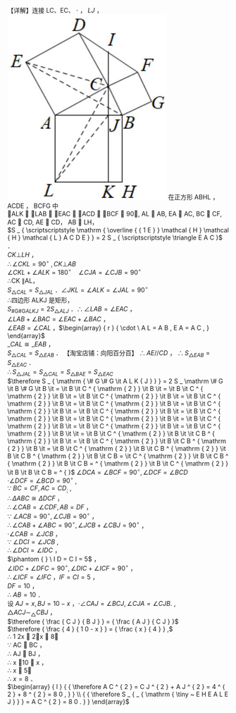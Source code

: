 【详解】连接 LC、EC、 $\cdot$ ， $L J$ ，
![](<../../qs_image_DB/专题1-1_一网打尽全等三角形模型_·十个模型（解析版）/d3403e5dd94f014632ca99d60ad43e395b0dcec316e6416d8716a027c617b398.jpg>)
在正方形 ABHL ， ACDE ， BCFG 中  
ALK  LAB  EAC  ACD  BCF  90, AL  AB, EA  AC, BC  CF, AC  CD, AE  CD， AB  LH，  
$S _ { \scriptscriptstyle \mathrm { \overline { { 1 E } } \mathcal { H } \mathcal { H } \mathcal { L } A C D E } } = 2 S _ { \scriptscriptstyle \triangle E A C }$ ．  
$C K \bot L H$ ，  
$\therefore \angle C K L = 9 0 ^ { \circ } \ , C K \bot A B$   
$\angle C K L + \angle A L K = 1 8 0 ^ { \circ } \quad \angle C J A = \angle C J B = 9 0 ^ { \circ }$   
∴CK ∥AL，  
$S _ { \scriptscriptstyle \triangle C A L } = S _ { \scriptscriptstyle \triangle J A L }$ ．$\angle J K L = \angle A L K = \angle J A L = 9 0 ^ { \circ }$   
∴四边形 ALKJ 是矩形，  
$S _ { \scriptscriptstyle \mathrm { \# G } \scriptscriptstyle \mathrm { \# G } \scriptscriptstyle A L K J } = 2 S _ { \scriptscriptstyle \triangle A L J }$ ．$\therefore \angle L A B = \angle E A C$ ，  
$\angle L A B + \angle B A C = \angle E A C + \angle B A C$ ，  
$\angle E A B = \angle C A L$ ，$\begin{array} { r } { \cdot \ A L = A B , E A = A C , } \end{array}$   
$\_ C A L \cong \_ E A B$ ，  
$S _ { \scriptscriptstyle \triangle C A L } = S _ { \scriptscriptstyle \triangle E A B }$ ．
【淘宝店铺：向阳百分百】 $\therefore A E / / C D$ ，
$\therefore S _ { \scriptscriptstyle \triangle E A B } = S _ { \scriptscriptstyle \triangle E A C }$ ．  
$\therefore S _ { \scriptscriptstyle \triangle J A L } = S _ { \scriptscriptstyle \triangle C A L } = S _ { \scriptscriptstyle \triangle B A E } = S _ { \scriptscriptstyle \triangle E A C }$   
$\therefore S _ { \mathrm { \# G \# G \it A L K { J } } } = 2 S _  \mathrm  \# G \it B \# G \it B \it = \it B \it C ^ { \mathrm { 2 } } \it B \it = \it B \it C ^ { \mathrm { 2 } } \it B \it = \it B \it C ^ { \mathrm { 2 } } \it B \it = \it B \it C ^ { \mathrm { 2 } } \it B \it = \it B \it C ^ { \mathrm { 2 } } \it B \it = \it B \it C ^ { \mathrm { 2 } } \it B \it = \it B \it C ^ { \mathrm { 2 } } \it B \it = \it B \it C ^ { \mathrm { 2 } } \it B \it = \it B \it C ^ { \mathrm { 2 } } \it B \it = \it B \it C ^ { \mathrm { 2 } } \it B \it = \it B \it C ^ { \mathrm { 2 } } \it B \it = \it B \it C ^ { \mathrm { 2 } } \it B \it \it = \it B \it C ^ { \mathrm { 2 } } \it B \it \it C B ^ { \mathrm { 2 } } \it B \it = \it B \it C ^ { \mathrm { 2 } } \it B \it C B ^ { \mathrm { 2 } } \it B \it = \it B \it C ^ { \mathrm { 2 } } \it B \it C B ^ { \mathrm { 2 } } \it B \it C B ^ { \mathrm { 2 } } \it B \it C B = \it C ^ { \mathrm { 2 } } \it B \it C B ^ { \mathrm { 2 } } \it B \it C B = ^ { \mathrm { 2 } } \it B \it C ^ { \mathrm { 2 } } \it B \it B \it C B = ^ { }$ $\angle D C A = \angle B C F = 9 0 ^ { \circ } , \angle D C F = \angle B C D$   
$\cdot \angle D C F = \angle B C D = 9 0 ^ { \circ }$ ,  
∵ $B C = C F , A C = C D _ { ; }$ ,  
$\therefore \Delta A B C \cong \Delta D C F$ ，  
$\therefore \angle C A B = \angle C D F , A B = D F$ ，  
∵ $\angle A C B = 9 0 ^ { \circ } , \angle C J B = 9 0 ^ { \circ }$ ，  
$\therefore \angle C A B + \angle A B C = 9 0 ^ { \circ } , \angle J C B + \angle C B J = 9 0 ^ { \circ }$ ，  
$\cdot \angle C A B = \angle J C B$ ，  
∵ $\angle D C I = \angle J C B$ ,  
$\therefore \angle D C I = \angle I D C$ ，  
$\phantom { } \ I D = C I = 5$ ，  
$\angle I D C + \angle D F C = 9 0 ^ { \circ } , \angle D I C + \angle I C F = 9 0 ^ { \circ }$ ，  
$\therefore \angle I C F = \angle I F C$ ，$I F = C I = 5$ ，  
$D F = 1 0$ ，  
∴ $A B = 1 0$ ．  
设 $A J = x , B J = 1 0 - x$ ，$\cdot \angle C A J = \angle B C J , \angle C J A = \angle C J B .$ ,  
$\triangle A C J \sim _ { \triangle } C B J$ ，  
$\therefore { \frac { C J } { B J } } = { \frac { A J } { C J } }$   
$\therefore { \frac { 4 } { 1 0 - x } } = { \frac { x } { 4 } } ,$   
∴ 1 2x  2，x  8，  
∵ AC  BC ，  
∴ AJ  BJ ，  
∴ x 10  x ，  
∴ x  5，  
∴ $x = 8$ ．  
$\begin{array} { l } { { \therefore A C ^ { 2 } = C J ^ { 2 } + A J ^ { 2 } = 4 ^ { 2 } + 8 ^ { 2 } = 8 0 , } } \\ { { \therefore S _ { _ { \mathrm { \tiny ~ E H E A L E J } } } = A C ^ { 2 } = 8 0 . } } \end{array}$

